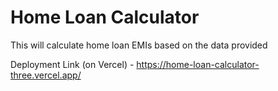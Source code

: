 # Home Loan Calculator
This will calculate home loan EMIs based on the data provided

Deployment Link (on Vercel) - https://home-loan-calculator-three.vercel.app/